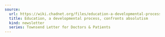 ```yaml
---
source:
  url: https://wiki.chadnet.org/files/education-a-developmental-process-confronts-absolutism.pdf
  title: Education, a developmental process, confronts absolutism
  kind: newsletter
  series: Townsend Letter for Doctors & Patients
---
```

